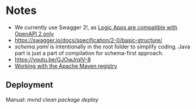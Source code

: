 # Notes

- We currently use Swagger 2!, as [Logic Apps are compatible with OpenAPI 2 only](https://learn.microsoft.com/en-us/connectors/custom-connectors/define-openapi-definition#import-the-openapi-definition)
- https://swagger.io/docs/specification/2-0/basic-structure/
- *schema.yaml* is intentionally in the root folder to simplify coding. Java part is just a part of compilation for schema-first approach.
- https://youtu.be/GJOwJrqIV-8
- [Working with the Apache Maven registry](https://docs.github.com/en/packages/working-with-a-github-packages-registry/working-with-the-apache-maven-registry)

## Deployment
Manual: *mvnd clean package deploy*
